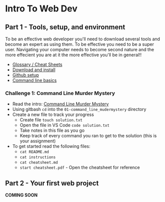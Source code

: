 # Intro To Web Dev

## Part 1 - Tools, setup, and environment

To be an effective web developer you'll need to download several tools and become an expert as using them. To be effective you need to be a super user. Navigating your computer needs to become second nature and the more effecient you are at it the more effective you'll be in general!!

* [Glossary / Cheat Sheets](pages/00-glossary.md)
* [Download and install](pages/01-download-install.md)
* [Github setup](pages/02-github-setup.md)
* [Command line basics](pages/03-cli-basics.md)

### Challenge 1: Command Line Murder Mystery

* Read the intro: [Command Line Murder Mystery](challenges/01-command_line_mudermystery)
* Using gitbash `cd` into the `01-command_line_mudermystery` directory
* Create a new file to track your progress
    * Create file `touch solution.txt`
    * Open the file in VS Code `code solution.txt`
    * Take notes in this file as you go
    * Keep track of every command you ran to get to the solution (this is your assignment)
* To get started read the following files:
    * `cat README.md`
    * `cat instructions`
    * `cat cheatsheet.md`
    * `start cheatsheet.pdf` - Open the cheatsheet for reference

## Part 2 - Your first web project

**COMING SOON**